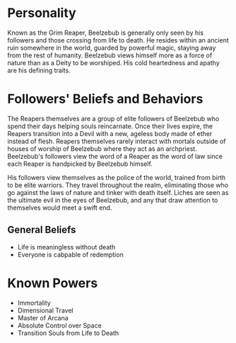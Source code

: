 # Personality
Known as the Grim Reaper, Beelzebub is generally only seen by his followers and those crossing from life to death.  He resides within an ancient ruin somewhere in the world, guarded by powerful magic, staying away from the rest of humanity.  Beelzebub views himself more as a force of nature than as a Deity to be worshiped.  His cold heartedness and apathy are his defining traits. 

# Followers' Beliefs and Behaviors
The Reapers themselves are a group of elite followers of Beelzebub who spend their days helping souls reincarnate. Once their lives expire, the Reapers transition into a Devil with a new, ageless body made of ether instead of flesh. Reapers themselves rarely interact with mortals outside of houses of worship of Beelzebub where they act as an archpriest. Beelzebub's followers view the word of a Reaper as the word of law since each Reaper is handpicked by Beelzebub himself. 

His followers view themselves as the police of the world, trained from birth to be elite warriors. They travel throughout the realm, eliminating those who go against the laws of nature and tinker with death itself. Liches are seen as the ultimate evil in the eyes of Beelzebub, and any that draw attention to themselves would meet a swift end. 

## General Beliefs
* Life is meaningless without death
* Everyone is cabpable of redemption

# Known Powers
* Immortality
* Dimensional Travel
* Master of Arcana
* Absolute Control over Space
* Transition Souls from Life to Death